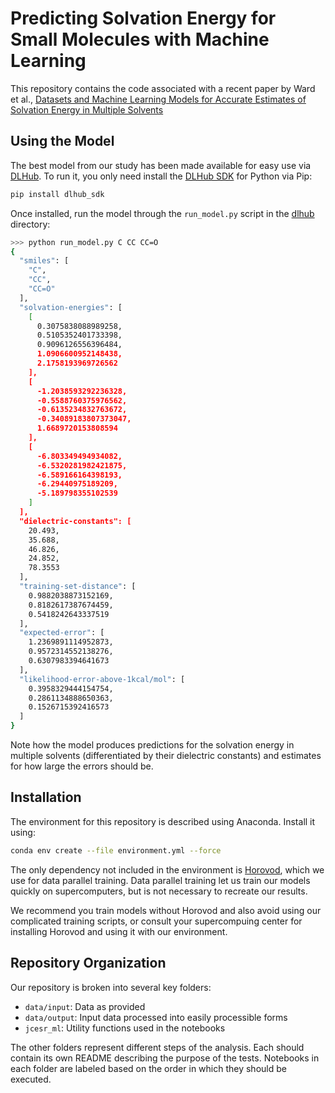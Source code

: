 # Predicting Solvation Energy for Small Molecules with Machine Learning

This repository contains the code associated with a recent paper by Ward et al., 
[Datasets and Machine Learning Models for Accurate Estimates of Solvation Energy in Multiple Solvents](http://arxiv.org/)

## Using the Model

The best model from our study has been made available for easy use via [DLHub](https://www.dlhub.org/).
To run it, you only need install the [DLHub SDK](https://github.com/DLHub-Argonne/dlhub_sdk) for Python via Pip:

```bash
pip install dlhub_sdk
```

Once installed, run the model through the `run_model.py` script in the [dlhub](./dlhub) directory:

```bash
>>> python run_model.py C CC CC=O
{
  "smiles": [
    "C",
    "CC",
    "CC=O"
  ],
  "solvation-energies": [
    [
      0.3075838088989258,
      0.5105352401733398,
      0.9096126556396484,
      1.0906600952148438,
      2.1758193969726562
    ],
    [
      -1.2038593292236328,
      -0.5588760375976562,
      -0.6135234832763672,
      -0.34089183807373047,
      1.6689720153808594
    ],
    [
      -6.803349494934082,
      -6.5320281982421875,
      -6.589166164398193,
      -6.29440975189209,
      -5.189798355102539
    ]
  ],
  "dielectric-constants": [
    20.493,
    35.688,
    46.826,
    24.852,
    78.3553
  ],
  "training-set-distance": [
    0.9882038873152169,
    0.8182617387674459,
    0.5418242643337519
  ],
  "expected-error": [
    1.2369891114952873,
    0.9572314552138276,
    0.6307983394641673
  ],
  "likelihood-error-above-1kcal/mol": [
    0.3958329444154754,
    0.2861134888650363,
    0.1526715392416573
  ]
}

```

Note how the model produces predictions for the solvation energy in multiple solvents (differentiated by their dielectric constants) and estimates for how large the errors should be.

## Installation

The environment for this repository is described using Anaconda. Install it using:

```bash
conda env create --file environment.yml --force
```

The only dependency not included in the environment is [Horovod](https://horovod.readthedocs.io/en/latest/),
which we use for data parallel training.
Data parallel training let us train our models quickly on supercomputers, but is not necessary to recreate our results.

We recommend you train models without Horovod and also avoid using our complicated training scripts,
or consult your supercompuing center for installing Horovod and using it with our environment.

## Repository Organization

Our repository is broken into several key folders:

- `data/input`: Data as provided
- `data/output`: Input data processed into easily processible forms
- `jcesr_ml`: Utility functions used in the notebooks

The other folders represent different steps of the analysis.
Each should contain its own README describing the purpose of the tests.
Notebooks in each folder are labeled based on the order in which they should be executed.
